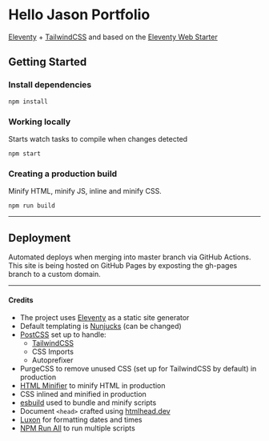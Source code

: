 # Hello Jason Portfolio

[Eleventy](https://11ty.dev) + [TailwindCSS](https://tailwindcss.com/) and based on the [Eleventy Web Starter](https://github.com/chrissy-dev/eleventy-web-starter)

## Getting Started

### Install dependencies

```
npm install
```

### Working locally
Starts watch tasks to compile when changes detected

```
npm start
```

### Creating a production build
Minify HTML, minify JS, inline and minify CSS.

``` 
npm run build
```

---

## Deployment

Automated deploys when merging into master branch via GitHub Actions. This site is being hosted on GitHub Pages by exposting the gh-pages branch to a custom domain.

---

#### Credits

- The project uses [Eleventy](https://11ty.dev) as a static site generator
- Default templating is [Nunjucks](https://mozilla.github.io/nunjucks/) (can be changed)
- [PostCSS](https://github.com/postcss) set up to handle:
	- [TailwindCSS](https://tailwindcss.com/)
	- CSS Imports
	- Autoprefixer 
- PurgeCSS to remove unused CSS (set up for TailwindCSS by default) in production
- [HTML Minifier](https://www.npmjs.com/package/html-minifier) to minify HTML in production
- CSS inlined and minified in production
- [esbuild](https://esbuild.github.io/) used to bundle and minify scripts
- Document `<head>` crafted using [htmlhead.dev](https://htmlhead.dev)
- [Luxon](https://moment.github.io/luxon/) for formatting dates and times
- [NPM Run All](https://www.npmjs.com/package/npm-run-all) to run multiple scripts
